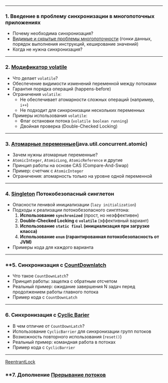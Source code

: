 

---

### **1. Введение в проблему синхронизации в многопоточных приложениях**

- Почему необходима синхронизация?
- [Видимые и скрытые проблемы многопоточности](%D0%92%D0%B8%D0%B4%D0%B8%D0%BC%D1%8B%D0%B5%20%D0%B8%20%D1%81%D0%BA%D1%80%D1%8B%D1%82%D1%8B%D0%B5%20%D0%BF%D1%80%D0%BE%D0%B1%D0%BB%D0%B5%D0%BC%D1%8B%20%D0%BC%D0%BD%D0%BE%D0%B3%D0%BE%D0%BF%D0%BE%D1%82%D0%BE%D1%87%D0%BD%D0%BE%D1%81%D1%82%D0%B8.md) (гонки данных, порядок выполнения инструкций, кеширование значений)
- Когда не нужна синхронизация?

---

### **2. [Модификатор volatile](%D0%9C%D0%BE%D0%B4%D0%B8%D1%84%D0%B8%D0%BA%D0%B0%D1%82%D0%BE%D1%80%20volatile.md)**

- Что делает `volatile`?
- Обеспечение видимости изменений переменной между потоками
- Гарантия порядка операций (happens-before)
- Ограничения `volatile`:
    - Не обеспечивает атомарности сложных операций (например, `i++`)
    - Не подходит для синхронизации нескольких переменных
- Примеры использования `volatile`:
    - Флаг остановки потока (`volatile boolean running`)
    - Двойная проверка (Double-Checked Locking)

---

### **3. [Атомарные переменные](%D0%90%D1%82%D0%BE%D0%BC%D0%B0%D1%80%D0%BD%D1%8B%D0%B5%20%D0%BF%D0%B5%D1%80%D0%B5%D0%BC%D0%B5%D0%BD%D0%BD%D1%8B%D0%B5.md)(java.util.concurrent.atomic)**

- Зачем нужны атомарные переменные?
- `AtomicInteger`, `AtomicLong`, `AtomicReference` и другие
- Принцип работы на основе CAS (Compare-And-Swap)
- Пример: счетчик с `AtomicInteger`
- Ограничения: атомарность только на уровне одной переменной

---

### **4. [Singleton](Singleton.md) Потокобезопасный синглетон** 

- Опасности ленивой инициализации (`lazy initialization`)
- Подходы к реализации потокобезопасного синглтона:
    1. **Использование `synchronized`** (прост, но неэффективен)
    2. **Double-Checked Locking с `volatile`** (эффективный вариант)
    3. **Использование `static final` (инициализация при загрузке класса)**
    4. **Использование `enum` (гарантированная потокобезопасность от JVM)**
- Примеры кода для каждого варианта

---

### **5. Синхронизация с  [CountDownlatch](CountDownlatch.md)

- Что такое `CountDownLatch`?
- Принцип работы: защелка с обратным отсчетом
- Реальный пример: ожидание завершения N задач перед продолжением работы главного потока
- Пример кода с `CountDownLatch`

---

### **6. Синхронизация с [Cyclic Barier](Cyclic%20Barier.md)**

- В чем отличие от `CountDownLatch`?
- Использование `CyclicBarrier` для синхронизации групп потоков
- Возможность повторного использования (`reset()`)
- Реальный пример: командная работа в потоках
- Пример кода с `CyclicBarrier`

---
[ReentrantLock](ReentrantLock.md)



### **7. Дополнение [Прерывание потоков](%D0%9F%D1%80%D0%B5%D1%80%D1%8B%D0%B2%D0%B0%D0%BD%D0%B8%D0%B5%20%D0%BF%D0%BE%D1%82%D0%BE%D0%BA%D0%BE%D0%B2.md)

